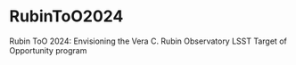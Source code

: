 # RubinToO2024
Rubin ToO 2024: Envisioning the Vera C. Rubin Observatory LSST Target of Opportunity program
